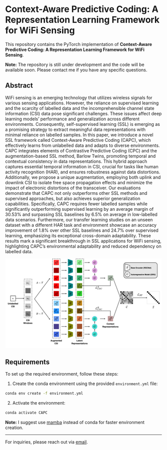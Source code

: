 # Context-Aware Predictive Coding: A Representation Learning Framework for WiFi Sensing

This repository contains the PyTorch implementation of **Context-Aware Predictive Coding: A Representation Learning Framework for WiFi Sensing**. 

**Note:** The repository is still under development and the code will be available soon. Please contact me if you have any specific questions.

## Abstract

WiFi sensing is an emerging technology that utilizes wireless signals for various sensing applications. However, the reliance on supervised learning and the scarcity of labelled data and the incomprehensible channel state information (CSI) data pose significant challenges. These issues affect deep learning models’ performance and generalization across different environments. Consequently, self-supervised learning (SSL) is emerging as a promising strategy to extract meaningful data representations with minimal reliance on labelled samples. In this paper, we introduce a novel SSL framework called Context-Aware Predictive Coding (CAPC), which effectively learns from unlabelled data and adapts to diverse environments. CAPC integrates elements of Contrastive Predictive Coding (CPC) and the augmentation-based SSL method, Barlow Twins, promoting temporal and contextual consistency in data representations. This hybrid approach captures essential temporal information in CSI, crucial for tasks like human activity recognition (HAR), and ensures robustness against data distortions. Additionally, we propose a unique augmentation, employing both uplink and downlink CSI to isolate free space propagation effects and minimize the impact of electronic distortions of the transceiver. Our evaluations demonstrate that CAPC not only outperforms other SSL methods and supervised approaches, but also achieves superior generalization capabilities. Specifically, CAPC requires fewer labelled samples while significantly outperforming supervised learning by an average margin of 30.53% and surpassing SSL baselines by 6.5% on average in low-labelled data scenarios. Furthermore, our transfer learning studies on an unseen dataset with a different HAR task and environment showcase an accuracy improvement of 1.8% over other SSL baselines and 24.7% over supervised learning, emphasizing its exceptional cross-domain adaptability. These results mark a significant breakthrough in SSL applications for WiFi sensing, highlighting CAPC’s environmental adaptability and reduced dependency on labelled data.

![CAPC](./CAPC.svg)

## Requirements

To set up the required environment, follow these steps:

1. Create the conda environment using the provided `environment.yml` file:

```bash
conda env create -f environment.yml
```

2. Activate the environment:

```bash
conda activate CAPC
```

**Note:** I suggest use [mamba](https://github.com/mamba-org/mamba) instead of conda for faster environment creation.

---

For inquiries, please reach out via [email](mailto:bornab@yorku.ca).
